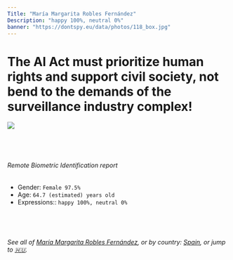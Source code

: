 ```yaml
---
Title: "María Margarita Robles Fernández"
Description: "happy 100%, neutral 0%"
banner: "https://dontspy.eu/data/photos/118_box.jpg"
---
```


# The AI Act must prioritize human rights and support civil society, not bend to the demands of the surveillance industry complex!

<link rel="stylesheet" type="text/css" href="/css/blog.css" />

<div class="is-fake" hidden>

_This image is **clearly fake**_, yet we [continue to collect them because the AI Act negotiations](/blog/why-deepfake/) are heading in a direction that will only make people's lives more complicated. For a more in-depth explanation, read: [Double threat: why losing the battle against Face Biometrics would fuel the proliferation of deepfakes](/blog/the-dual-threat-how-losing-the-biometric-battle-fuels-deepfake-proliferation/).


</div>

<!-- <img src="https://dontspy.eu/data/photos/54_box.jpg" /> -->
<img src="https://dontspy.eu/data/photos/118_box.jpg" />

## <br>

###### Remote Biometric Identification report

* <span class="label">Gender:</span> `Female 97.5%`
* <span class="label">Age:</span> `64.7 (estimated) years old`
* <span class="label">Expressions::</span> `happy 100%, neutral 0%`

## <br>

###### See all of [María Margarita Robles Fernández](/policymaker#Mar%C3%ADa%20Margarita%20Robles%20Fern%C3%A1ndez), or by country: [Spain](/country#Spain), or jump to [🇭🇺](/x/236).

## <br>
